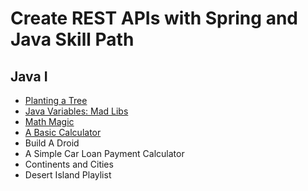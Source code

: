 # Create REST APIs with Spring and Java Skill Path

## Java I

* [Planting a Tree](planting-a-tree)
* [Java Variables: Mad Libs](java-variables-mad-libs)
* [Math Magic](math-magic)
* [A Basic Calculator](basic-calculator)
* Build A Droid
* A Simple Car Loan Payment Calculator
* Continents and Cities
* Desert Island Playlist
